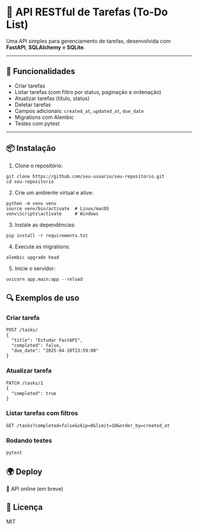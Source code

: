 # 📝 API RESTful de Tarefas (To-Do List)

Uma API simples para gerenciamento de tarefas, desenvolvida com **FastAPI**, **SQLAlchemy** e **SQLite**.

---

## 🚀 Funcionalidades

- Criar tarefas
- Listar tarefas (com filtro por status, paginação e ordenação)
- Atualizar tarefas (título, status)
- Deletar tarefas
- Campos adicionais: `created_at`, `updated_at`, `due_date`
- Migrations com Alembic
- Testes com pytest

---

## 📦 Instalação

1. Clone o repositório:

```
git clone https://github.com/seu-usuario/seu-repositorio.git
cd seu-repositorio
```

2. Crie um ambiente virtual e ative:

```
python -m venv venv
source venv/bin/activate  # Linux/macOS
venv\Scripts\activate     # Windows
```

3. Instale as dependências:

```
pip install -r requirements.txt
```

4. Execute as migrations:

```
alembic upgrade head
```

5. Inicie o servidor:

```
uvicorn app.main:app --reload
```

## 🔍 Exemplos de uso

### Criar tarefa

```
POST /tasks/
{
  "title": "Estudar FastAPI",
  "completed": false,
  "due_date": "2025-04-10T23:59:00"
}
```

### Atualizar tarefa

```
PATCH /tasks/1
{
  "completed": true
}
```

### Listar tarefas com filtros

```
GET /tasks?completed=false&skip=0&limit=10&order_by=created_at
```

### Rodando testes

```
pytest
```

## 🌍 Deploy
🔗 API online (em breve)

## 📄 Licença
MIT
